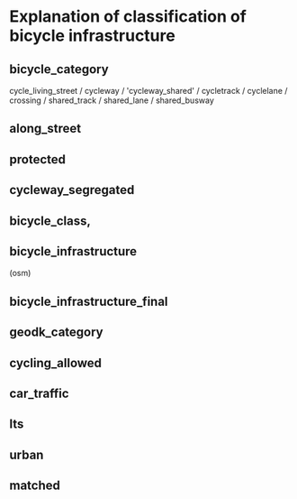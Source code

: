 # Explanation of classification of bicycle infrastructure

## bicycle_category

cycle_living_street / cycleway / 'cycleway_shared' / cycletrack / cyclelane / crossing / shared_track / shared_lane / shared_busway

## along_street

## protected

## cycleway_segregated

## bicycle_class,

## bicycle_infrastructure

(osm)

## bicycle_infrastructure_final

## geodk_category

## cycling_allowed

## car_traffic

## lts

## urban

## matched